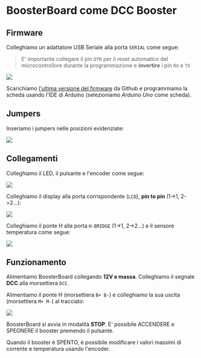 # BoosterBoard come DCC Booster

## Firmware

Colleghiamo un adattatore USB Seriale alla porta `SERIAL` come segue:

> E' importante collegare il pin `DTR` per il reset automatico del microcontrollore durante la programmazione  e **invertire** i pin `RX` e `TX`

![](https://github.com/lucadentella/BoosterBoard/raw/main/images/serial-programming.jpg)

Scarichiamo [l'ultima versione del firmware](https://github.com/lucadentella/BoosterBoard/tree/main/firmware) da Github e programmiamo la scheda usando l'IDE di Arduino (selezioniamo *Arduino Uno* come scheda).

## Jumpers

Inseriamo i jumpers nelle posizioni evidenziate:

![](https://github.com/lucadentella/BoosterBoard/raw/main/images/jumpers-booster.jpg)

## Collegamenti

Colleghiamo il LED, il pulsante e l'encoder come segue:

![](https://github.com/lucadentella/BoosterBoard/raw/main/images/conn-booster-01.jpg)

Colleghiamo il display alla porta corrispondente (`LCD`), **pin to pin** (1->1, 2->2...): 

![](https://github.com/lucadentella/BoosterBoard/raw/main/images/conn-booster-02.jpg)

Colleghiamo il ponte H alla porta `H-BRIDGE` (1->1, 2->2...) e il sensore temperatura come segue:

![](https://github.com/lucadentella/BoosterBoard/raw/main/images/conn-booster-03.jpg)

## Funzionamento

Alimentiamo BoosterBoard collegando **12V e massa**. Colleghiamo il segnale **DCC** alla morsettiera `DCC`.

Alimentiamo il ponte H (morsettiera `B+ B-`) e colleghiamo la sua uscita (morsettiera `M+ M-`) al tracciato:

![](https://github.com/lucadentella/BoosterBoard/raw/main/images/conn-hbridge.jpg)

BoosterBoard si avvia in modalità **STOP**. E' possibile ACCENDERE e SPEGNERE il booster premendo il pulsante.

Quando il booster è SPENTO, è possibile modificare i valori massimi di corrente e temperatura usando l'encoder.